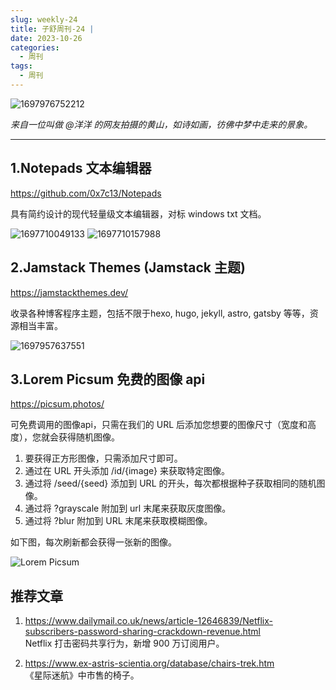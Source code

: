 ```yaml
---
slug: weekly-24
title: 子舒周刊-24 | 
date: 2023-10-26
categories:
  - 周刊
tags:
  - 周刊
---
```


![1697976752212](https://imgurl.zishu.me/images/1697976752212.jpg)

*来自一位叫做 @洋洋 的网友拍摄的黄山，如诗如画，彷佛中梦中走来的景象。*

---

## 1.Notepads 文本编辑器

https://github.com/0x7c13/Notepads

具有简约设计的现代轻量级文本编辑器，对标 windows txt 文档。

![1697710049133](https://imgurl.zishu.me/images/1697710049133.jpg)
![1697710157988](https://imgurl.zishu.me/images/1697710157988.jpg)

## 2.Jamstack Themes (Jamstack 主题) 

https://jamstackthemes.dev/

收录各种博客程序主题，包括不限于hexo, hugo, jekyll, astro, gatsby 等等，资源相当丰富。

![1697957637551](https://imgurl.zishu.me/images/1697957637551.jpg)

## 3.Lorem Picsum 免费的图像 api

https://picsum.photos/

可免费调用的图像api，只需在我们的 URL 后添加您想要的图像尺寸（宽度和高度），您就会获得随机图像。

1. 要获得正方形图像，只需添加尺寸即可。
2. 通过在 URL 开头添加 /id/{image} 来获取特定图像。
3. 通过将 /seed/{seed} 添加到 URL 的开头，每次都根据种子获取相同的随机图像。
4. 通过将 ?grayscale 附加到 url 末尾来获取灰度图像。
5. 通过将 ?blur 附加到 URL 末尾来获取模糊图像。

如下图，每次刷新都会获得一张新的图像。

![Lorem Picsum](https://picsum.photos/1920/1080)

## 推荐文章

1. https://www.dailymail.co.uk/news/article-12646839/Netflix-subscribers-password-sharing-crackdown-revenue.html  
Netflix 打击密码共享行为，新增 900 万订阅用户。

2. https://www.ex-astris-scientia.org/database/chairs-trek.htm  
《星际迷航》中市售的椅子。